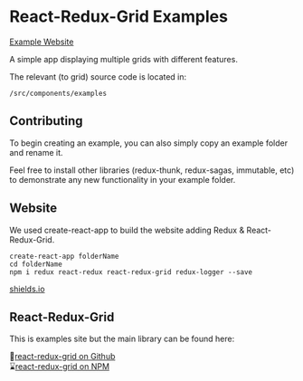 # React-Redux-Grid Examples

[Example Website](http://react-redux-grid.herokuapp.com/)

A simple app displaying multiple grids with different features.

The relevant (to grid) source code is located in:

`/src/components/examples`

## Contributing 

To begin creating an example, you can also simply copy an example folder and rename it.

Feel free to install other libraries (redux-thunk, redux-sagas, immutable, etc) to demonstrate any new functionality in your example folder.

## Website 

We used create-react-app to build the website adding Redux & React-Redux-Grid. 

```
create-react-app folderName 
cd folderName
npm i redux react-redux react-redux-grid redux-logger --save
```

[shields.io](http://shields.io/)

## React-Redux-Grid 

This is examples site but the main library can be found here:

🍴[react-redux-grid on Github](https://github.com/bencripps/react-redux-grid)     
⌛[react-redux-grid on NPM](https://www.npmjs.com/package/react-redux-grid)
